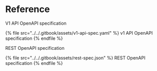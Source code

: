 # Reference

V1 API OpenAPI specification

{% file src="../../.gitbook/assets/v1-api-spec.yaml" %}
v1 API OpenAPI specification
{% endfile %}

REST OpenAPI specification



{% file src="../../.gitbook/assets/rest-spec.json" %}
REST OpenAPI specification
{% endfile %}
